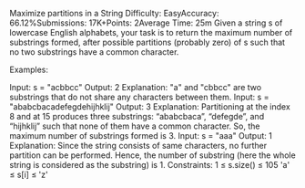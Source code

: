 Maximize partitions in a String
Difficulty: EasyAccuracy: 66.12%Submissions: 17K+Points: 2Average Time: 25m
Given a string s of lowercase English alphabets, your task is to return the maximum number of substrings formed, after possible partitions (probably zero) of s such that no two substrings have a common character.

Examples:

Input: s = "acbbcc"
Output: 2
Explanation: "a" and "cbbcc" are two substrings that do not share any characters between them.
Input: s = "ababcbacadefegdehijhklij"
Output: 3
Explanation: Partitioning at the index 8 and at 15 produces three substrings: “ababcbaca”, “defegde”, and “hijhklij” such that none of them have a common character. So, the maximum number of substrings formed is 3.
Input: s = "aaa"
Output: 1
Explanation: Since the string consists of same characters, no further partition can be performed. Hence, the number of substring (here the whole string is considered as the substring) is 1.
Constraints:
1 ≤ s.size() ≤ 105
'a' ≤ s[i] ≤ 'z' 

